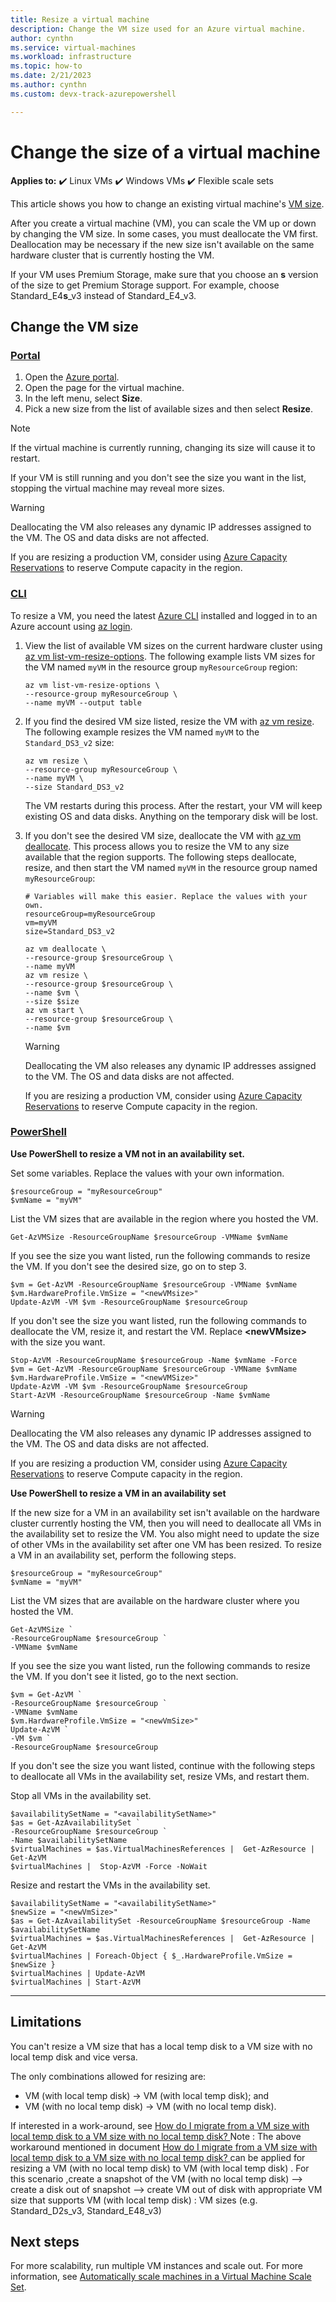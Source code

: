 ```yaml
---
title: Resize a virtual machine
description: Change the VM size used for an Azure virtual machine.
author: cynthn
ms.service: virtual-machines
ms.workload: infrastructure
ms.topic: how-to
ms.date: 2/21/2023
ms.author: cynthn 
ms.custom: devx-track-azurepowershell

---
```

# Change the size of a virtual machine 

**Applies to:** :heavy_check_mark: Linux VMs :heavy_check_mark: Windows VMs :heavy_check_mark: Flexible scale sets 

This article shows you how to change an existing virtual machine's [VM size](sizes.md).

After you create a virtual machine (VM), you can scale the VM up or down by changing the VM size. In some cases, you must deallocate the VM first. Deallocation may be necessary if the new size isn't available on the same hardware cluster that is currently hosting the VM.

If your VM uses Premium Storage, make sure that you choose an **s** version of the size to get Premium Storage support. For example, choose Standard_E4**s**_v3 instead of Standard_E4_v3.

## Change the VM size

### [Portal](#tab/portal)

1. Open the [Azure portal](https://portal.azure.com).
1. Open the page for the virtual machine.
1. In the left menu, select **Size**.
1. Pick a new size from the list of available sizes and then select **Resize**.

> [!Note] 
> If the virtual machine is currently running, changing its size will cause it to restart. 

If your VM is still running and you don't see the size you want in the list, stopping the virtual machine may reveal more sizes.

   > [!WARNING]
   > Deallocating the VM also releases any dynamic IP addresses assigned to the VM. The OS and data disks are not affected.
   > 
   > If you are resizing a production VM, consider using [Azure Capacity Reservations](capacity-reservation-overview.md) to reserve Compute capacity in the region. 
  

### [CLI](#tab/cli)

To resize a VM, you need the latest [Azure CLI](/cli/azure/install-az-cli2) installed and logged in to an Azure account using [az login](/cli/azure/reference-index).

1. View the list of available VM sizes on the current hardware cluster using [az vm list-vm-resize-options](/cli/azure/vm). The following example lists VM sizes for the VM named `myVM` in the resource group `myResourceGroup` region:
   
    ```azurecli-interactive
    az vm list-vm-resize-options \
    --resource-group myResourceGroup \
    --name myVM --output table
    ```

2. If you find the desired VM size listed, resize the VM with [az vm resize](/cli/azure/vm). The following example resizes the VM named `myVM` to the `Standard_DS3_v2` size:
   
    ```azurecli-interactive
    az vm resize \
    --resource-group myResourceGroup \
    --name myVM \
    --size Standard_DS3_v2
    ```
   
    The VM restarts during this process. After the restart, your VM will keep existing OS and data disks. Anything on the temporary disk will be lost.

3. If you don't see the desired VM size, deallocate the VM with [az vm deallocate](/cli/azure/vm). This process allows you to resize the VM to any size available that the region supports. The following steps deallocate, resize, and then start the VM named `myVM` in the resource group named `myResourceGroup`:
   
    ```azurecli-interactive
    # Variables will make this easier. Replace the values with your own.
    resourceGroup=myResourceGroup
    vm=myVM
    size=Standard_DS3_v2

    az vm deallocate \
    --resource-group $resourceGroup \
    --name myVM
    az vm resize \
    --resource-group $resourceGroup \
    --name $vm \
    --size $size
    az vm start \
    --resource-group $resourceGroup \
    --name $vm
    ```
   
   > [!WARNING]
   > Deallocating the VM also releases any dynamic IP addresses assigned to the VM. The OS and data disks are not affected.
   > 
   > If you are resizing a production VM, consider using [Azure Capacity Reservations](capacity-reservation-overview.md) to reserve Compute capacity in the region. 

### [PowerShell](#tab/powershell)

**Use PowerShell to resize a VM not in an availability set.**

Set some variables. Replace the values with your own information.

```azurepowershell-interactive
$resourceGroup = "myResourceGroup"
$vmName = "myVM"
```

List the VM sizes that are available in the region where you hosted the VM. 
   
```azurepowershell-interactive
Get-AzVMSize -ResourceGroupName $resourceGroup -VMName $vmName 
```

If you see the size you want listed, run the following commands to resize the VM. If you don't see the desired size, go on to step 3.
   
```azurepowershell-interactive
$vm = Get-AzVM -ResourceGroupName $resourceGroup -VMName $vmName
$vm.HardwareProfile.VmSize = "<newVMsize>"
Update-AzVM -VM $vm -ResourceGroupName $resourceGroup
```

If you don't see the size you want listed, run the following commands to deallocate the VM, resize it, and restart the VM. Replace **\<newVMsize>** with the size you want.
   
```azurepowershell-interactive
Stop-AzVM -ResourceGroupName $resourceGroup -Name $vmName -Force
$vm = Get-AzVM -ResourceGroupName $resourceGroup -VMName $vmName
$vm.HardwareProfile.VmSize = "<newVMSize>"
Update-AzVM -VM $vm -ResourceGroupName $resourceGroup
Start-AzVM -ResourceGroupName $resourceGroup -Name $vmName
```

   > [!WARNING]
   > Deallocating the VM also releases any dynamic IP addresses assigned to the VM. The OS and data disks are not affected.
   > 
   > If you are resizing a production VM, consider using [Azure Capacity Reservations](capacity-reservation-overview.md) to reserve Compute capacity in the region.


**Use PowerShell to resize a VM in an availability set**

If the new size for a VM in an availability set isn't available on the hardware cluster currently hosting the VM, then you will need to deallocate all VMs in the availability set to resize the VM. You also might need to update the size of other VMs in the availability set after one VM has been resized. To resize a VM in an availability set, perform the following steps.

```azurepowershell-interactive
$resourceGroup = "myResourceGroup"
$vmName = "myVM"
```

List the VM sizes that are available on the hardware cluster where you hosted the VM. 
   
```azurepowershell-interactive
Get-AzVMSize `
-ResourceGroupName $resourceGroup `
-VMName $vmName 
```

If you see the size you want listed, run the following commands to resize the VM. If you don't see it listed, go to the next section.
   
```azurepowershell-interactive
$vm = Get-AzVM `
-ResourceGroupName $resourceGroup `
-VMName $vmName 
$vm.HardwareProfile.VmSize = "<newVmSize>"
Update-AzVM `
-VM $vm `
-ResourceGroupName $resourceGroup
```
	
If you don't see the size you want listed, continue with the following steps to deallocate all VMs in the availability set, resize VMs, and restart them.

Stop all VMs in the availability set.
   
```azurepowershell-interactive
$availabilitySetName = "<availabilitySetName>"
$as = Get-AzAvailabilitySet `
-ResourceGroupName $resourceGroup `
-Name $availabilitySetName
$virtualMachines = $as.VirtualMachinesReferences |  Get-AzResource | Get-AzVM
$virtualMachines |  Stop-AzVM -Force -NoWait  
```

Resize and restart the VMs in the availability set.
   
```azurepowershell-interactive
$availabilitySetName = "<availabilitySetName>"
$newSize = "<newVmSize>"
$as = Get-AzAvailabilitySet -ResourceGroupName $resourceGroup -Name $availabilitySetName
$virtualMachines = $as.VirtualMachinesReferences |  Get-AzResource | Get-AzVM
$virtualMachines | Foreach-Object { $_.HardwareProfile.VmSize = $newSize }
$virtualMachines | Update-AzVM
$virtualMachines | Start-AzVM
```

---
## Limitations

You can't resize a VM size that has a local temp disk to a VM size with no local temp disk and vice versa.

The only combinations allowed for resizing are:

- VM (with local temp disk) -> VM (with local temp disk); and
- VM (with no local temp disk) -> VM (with no local temp disk).

If interested in a work-around, see [How do I migrate from a VM size with local temp disk to a VM size with no local temp disk? ](azure-vms-no-temp-disk.yml#how-do-i-migrate-from-a-vm-size-with-local-temp-disk-to-a-vm-size-with-no-local-temp-disk---)
Note : The above workaround mentioned in document [How do I migrate from a VM size with local temp disk to a VM size with no local temp disk? ](azure-vms-no-temp-disk.yml#how-do-i-migrate-from-a-vm-size-with-local-temp-disk-to-a-vm-size-with-no-local-temp-disk---) can be applied for resizing a VM (with no local temp disk) to VM (with local temp disk) . For this scenario ,create a snapshot of the VM (with no local temp disk) --> create a disk out of snapshot --> create VM out of disk with appropriate VM size that supports VM (with local temp disk)  : VM sizes (e.g. Standard_D2s_v3, Standard_E48_v3)





## Next steps

For more scalability, run multiple VM instances and scale out. For more information, see [Automatically scale machines in a Virtual Machine Scale Set](../virtual-machine-scale-sets/tutorial-autoscale-powershell.md).
